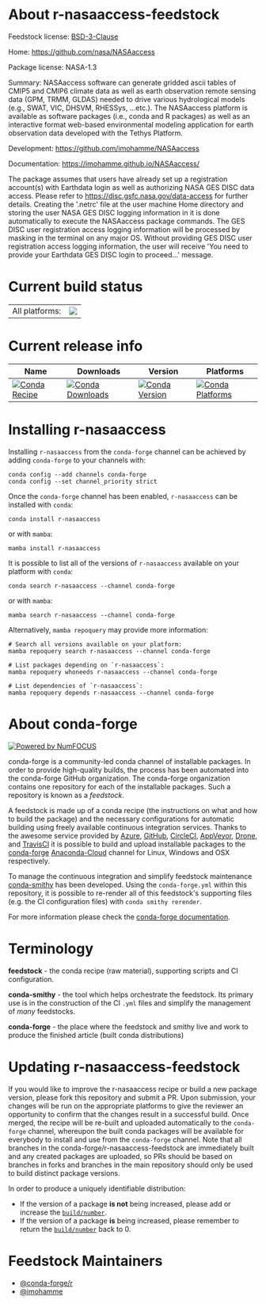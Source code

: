 About r-nasaaccess-feedstock
============================

Feedstock license: [BSD-3-Clause](https://github.com/conda-forge/r-nasaaccess-feedstock/blob/main/LICENSE.txt)

Home: https://github.com/nasa/NASAaccess

Package license: NASA-1.3

Summary: NASAaccess software can generate gridded ascii tables of CMIP5 and CMIP6 climate data as well as earth observation remote sensing data (GPM, TRMM, GLDAS) needed to drive various hydrological models (e.g., SWAT, VIC, DHSVM, RHESSys, …etc.). The NASAaccess platform is available as software packages (i.e., conda and R packages) as well as an interactive format web-based environmental modeling application for earth observation data developed with the Tethys Platform.

Development: https://github.com/imohamme/NASAaccess

Documentation: https://imohamme.github.io/NASAaccess/

The package assumes that users have already set up a registration account(s) with Earthdata login as well as authorizing NASA GES DISC data access. Please refer to  <https://disc.gsfc.nasa.gov/data-access> for further details. Creating the '.netrc' file at the user machine Home directory and storing the user NASA GES DISC logging information in it is done automatically to execute the NASAaccess package commands. The GES DISC user registration access logging information will be processed by masking in the terminal on any major OS. Without providing GES DISC user registration access logging information, the user will receive 'You need to provide your Earthdata GES DISC login to proceed…' message.

Current build status
====================


<table><tr><td>All platforms:</td>
    <td>
      <a href="https://dev.azure.com/conda-forge/feedstock-builds/_build/latest?definitionId=15830&branchName=main">
        <img src="https://dev.azure.com/conda-forge/feedstock-builds/_apis/build/status/r-nasaaccess-feedstock?branchName=main">
      </a>
    </td>
  </tr>
</table>

Current release info
====================

| Name | Downloads | Version | Platforms |
| --- | --- | --- | --- |
| [![Conda Recipe](https://img.shields.io/badge/recipe-r--nasaaccess-green.svg)](https://anaconda.org/conda-forge/r-nasaaccess) | [![Conda Downloads](https://img.shields.io/conda/dn/conda-forge/r-nasaaccess.svg)](https://anaconda.org/conda-forge/r-nasaaccess) | [![Conda Version](https://img.shields.io/conda/vn/conda-forge/r-nasaaccess.svg)](https://anaconda.org/conda-forge/r-nasaaccess) | [![Conda Platforms](https://img.shields.io/conda/pn/conda-forge/r-nasaaccess.svg)](https://anaconda.org/conda-forge/r-nasaaccess) |

Installing r-nasaaccess
=======================

Installing `r-nasaaccess` from the `conda-forge` channel can be achieved by adding `conda-forge` to your channels with:

```
conda config --add channels conda-forge
conda config --set channel_priority strict
```

Once the `conda-forge` channel has been enabled, `r-nasaaccess` can be installed with `conda`:

```
conda install r-nasaaccess
```

or with `mamba`:

```
mamba install r-nasaaccess
```

It is possible to list all of the versions of `r-nasaaccess` available on your platform with `conda`:

```
conda search r-nasaaccess --channel conda-forge
```

or with `mamba`:

```
mamba search r-nasaaccess --channel conda-forge
```

Alternatively, `mamba repoquery` may provide more information:

```
# Search all versions available on your platform:
mamba repoquery search r-nasaaccess --channel conda-forge

# List packages depending on `r-nasaaccess`:
mamba repoquery whoneeds r-nasaaccess --channel conda-forge

# List dependencies of `r-nasaaccess`:
mamba repoquery depends r-nasaaccess --channel conda-forge
```


About conda-forge
=================

[![Powered by
NumFOCUS](https://img.shields.io/badge/powered%20by-NumFOCUS-orange.svg?style=flat&colorA=E1523D&colorB=007D8A)](https://numfocus.org)

conda-forge is a community-led conda channel of installable packages.
In order to provide high-quality builds, the process has been automated into the
conda-forge GitHub organization. The conda-forge organization contains one repository
for each of the installable packages. Such a repository is known as a *feedstock*.

A feedstock is made up of a conda recipe (the instructions on what and how to build
the package) and the necessary configurations for automatic building using freely
available continuous integration services. Thanks to the awesome service provided by
[Azure](https://azure.microsoft.com/en-us/services/devops/), [GitHub](https://github.com/),
[CircleCI](https://circleci.com/), [AppVeyor](https://www.appveyor.com/),
[Drone](https://cloud.drone.io/welcome), and [TravisCI](https://travis-ci.com/)
it is possible to build and upload installable packages to the
[conda-forge](https://anaconda.org/conda-forge) [Anaconda-Cloud](https://anaconda.org/)
channel for Linux, Windows and OSX respectively.

To manage the continuous integration and simplify feedstock maintenance
[conda-smithy](https://github.com/conda-forge/conda-smithy) has been developed.
Using the ``conda-forge.yml`` within this repository, it is possible to re-render all of
this feedstock's supporting files (e.g. the CI configuration files) with ``conda smithy rerender``.

For more information please check the [conda-forge documentation](https://conda-forge.org/docs/).

Terminology
===========

**feedstock** - the conda recipe (raw material), supporting scripts and CI configuration.

**conda-smithy** - the tool which helps orchestrate the feedstock.
                   Its primary use is in the construction of the CI ``.yml`` files
                   and simplify the management of *many* feedstocks.

**conda-forge** - the place where the feedstock and smithy live and work to
                  produce the finished article (built conda distributions)


Updating r-nasaaccess-feedstock
===============================

If you would like to improve the r-nasaaccess recipe or build a new
package version, please fork this repository and submit a PR. Upon submission,
your changes will be run on the appropriate platforms to give the reviewer an
opportunity to confirm that the changes result in a successful build. Once
merged, the recipe will be re-built and uploaded automatically to the
`conda-forge` channel, whereupon the built conda packages will be available for
everybody to install and use from the `conda-forge` channel.
Note that all branches in the conda-forge/r-nasaaccess-feedstock are
immediately built and any created packages are uploaded, so PRs should be based
on branches in forks and branches in the main repository should only be used to
build distinct package versions.

In order to produce a uniquely identifiable distribution:
 * If the version of a package **is not** being increased, please add or increase
   the [``build/number``](https://docs.conda.io/projects/conda-build/en/latest/resources/define-metadata.html#build-number-and-string).
 * If the version of a package **is** being increased, please remember to return
   the [``build/number``](https://docs.conda.io/projects/conda-build/en/latest/resources/define-metadata.html#build-number-and-string)
   back to 0.

Feedstock Maintainers
=====================

* [@conda-forge/r](https://github.com/conda-forge/r/)
* [@imohamme](https://github.com/imohamme/)


